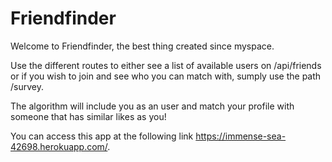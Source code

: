 # Friendfinder

Welcome to Friendfinder, the best thing created since myspace.

Use the different routes to either see a list of available users on /api/friends or if you wish to join and see who you can match with, sumply use the path /survey. 

The algorithm will include you as an user and match your profile with someone that has similar likes as you!

You can access this app at the following link https://immense-sea-42698.herokuapp.com/.